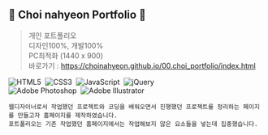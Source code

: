 <h2>📘&#32;Choi nahyeon Portfolio&#32;📘</h2>

> 개인 포트폴리오 <br>
> 디자인100%, 개발100% <br>
> PC최적화 (1440 x 900) <br>
> 바로가기 : https://choinahyeon.github.io/00.choi_portfolio/index.html
<p>
  <img alt="HTML5" src ="https://img.shields.io/badge/HTML5-E34F26.svg?&style=for-the-badge&logo=HTML5&logoColor=white"/>&nbsp
  <img alt="CSS3" src ="https://img.shields.io/badge/CSS3-1572B6.svg?&style=for-the-badge&logo=CSS3&logoColor=white"/>&nbsp
  <img alt="JavaScript" src ="https://img.shields.io/badge/JavaScript-F7DF1E.svg?&style=for-the-badge&logo=JavaScript&logoColor=white"/>&nbsp
  <img alt="jQuery" src ="https://img.shields.io/badge/jQuery-1572B6.svg?&style=for-the-badge&logo=jQuery&logoColor=white"/>
  <br>
  <img alt="Adobe Photoshop" src ="https://img.shields.io/badge/Adobe Photoshop-31A8FF.svg?&style=for-the-badge&logo=Adobe Photoshop&logoColor=white"/>&nbsp
  <img alt="Adobe Illustrator" src ="https://img.shields.io/badge/Adobe Illustrator-FF9A00.svg?&style=for-the-badge&logo=Adobe Illustrator&logoColor=white"/>&nbsp
</p>

```
웹디자이너로서 작업했던 프로젝트와 코딩을 배워오면서 진행했던 프로젝트를 정리하는 페이지를 만들고자 홈페이지를 제작하였습니다.
포트폴리오는 기존 작업했던 홈페이지에서는 작업해보지 않은 요소들을 넣는데 집중했습니다.
```
